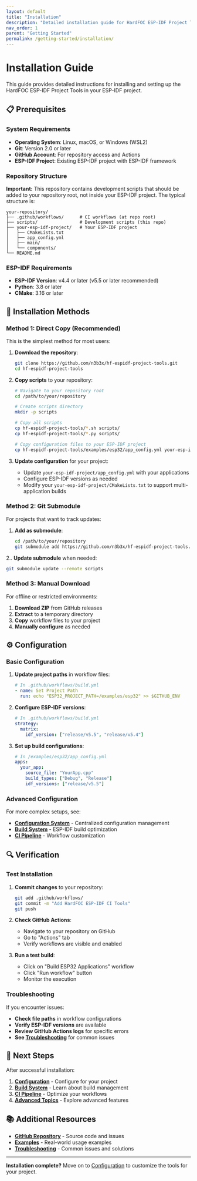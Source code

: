 ```yaml
---
layout: default
title: "Installation"
description: "Detailed installation guide for HardFOC ESP-IDF Project Tools"
nav_order: 1
parent: "Getting Started"
permalink: /getting-started/installation/
---
```


# Installation Guide

This guide provides detailed instructions for installing and setting up the HardFOC ESP-IDF Project Tools in your ESP-IDF project.

## 📋 Prerequisites

### System Requirements

- **Operating System**: Linux, macOS, or Windows (WSL2)
- **Git**: Version 2.0 or later
- **GitHub Account**: For repository access and Actions
- **ESP-IDF Project**: Existing ESP-IDF project with ESP-IDF framework

### Repository Structure

**Important:** This repository contains development scripts that should be added to your repository root, not inside your ESP-IDF project. The typical structure is:

```
your-repository/
├── .github/workflows/      # CI workflows (at repo root)
├── scripts/                # Development scripts (this repo)
├── your-esp-idf-project/   # Your ESP-IDF project
│   ├── CMakeLists.txt
│   ├── app_config.yml
│   ├── main/
│   └── components/
└── README.md
```

### ESP-IDF Requirements

- **ESP-IDF Version**: v4.4 or later (v5.5 or later recommended)
- **Python**: 3.8 or later
- **CMake**: 3.16 or later

## 🔧 Installation Methods

### Method 1: Direct Copy (Recommended)

This is the simplest method for most users:

1. **Download the repository**:
   ```bash
   git clone https://github.com/n3b3x/hf-espidf-project-tools.git
   cd hf-espidf-project-tools
   ```

2. **Copy scripts** to your repository:
   ```bash
   # Navigate to your repository root
   cd /path/to/your/repository
   
   # Create scripts directory
   mkdir -p scripts
   
   # Copy all scripts
   cp hf-espidf-project-tools/*.sh scripts/
   cp hf-espidf-project-tools/*.py scripts/
   
   # Copy configuration files to your ESP-IDF project
   cp hf-espidf-project-tools/examples/esp32/app_config.yml your-esp-idf-project/
   ```

3. **Update configuration** for your project:
   - Update `your-esp-idf-project/app_config.yml` with your applications
   - Configure ESP-IDF versions as needed
   - Modify your `your-esp-idf-project/CMakeLists.txt` to support multi-application builds

### Method 2: Git Submodule

For projects that want to track updates:

1. **Add as submodule**:
   ```bash
   cd /path/to/your/repository
   git submodule add https://github.com/n3b3x/hf-espidf-project-tools.git scripts
   ```

2.. **Update submodule** when needed:
   ```bash
   git submodule update --remote scripts
   ```

### Method 3: Manual Download

For offline or restricted environments:

1. **Download ZIP** from GitHub releases
2. **Extract** to a temporary directory
3. **Copy** workflow files to your project
4. **Manually configure** as needed

## ⚙️ Configuration

### Basic Configuration

1. **Update project paths** in workflow files:
   ```yaml
   # In .github/workflows/build.yml
   - name: Set Project Path
     run: echo "ESP32_PROJECT_PATH=/examples/esp32" >> $GITHUB_ENV
   ```

2. **Configure ESP-IDF versions**:
   ```yaml
   # In .github/workflows/build.yml
   strategy:
     matrix:
       idf_version: ["release/v5.5", "release/v5.4"]
   ```

3. **Set up build configurations**:
   ```yaml
   # In /examples/esp32/app_config.yml
   apps:
     your_app:
       source_file: "YourApp.cpp"
       build_types: ["Debug", "Release"]
       idf_versions: ["release/v5.5"]
   ```

### Advanced Configuration

For more complex setups, see:
- **[Configuration System](configuration/)** - Centralized configuration management
- **[Build System](build-system/)** - ESP-IDF build optimization
- **[CI Pipeline](ci-pipeline/)** - Workflow customization

## 🔍 Verification

### Test Installation

1. **Commit changes** to your repository:
   ```bash
   git add .github/workflows/
   git commit -m "Add HardFOC ESP-IDF CI Tools"
   git push
   ```

2. **Check GitHub Actions**:
   - Navigate to your repository on GitHub
   - Go to "Actions" tab
   - Verify workflows are visible and enabled

3. **Run a test build**:
   - Click on "Build ESP32 Applications" workflow
   - Click "Run workflow" button
   - Monitor the execution

### Troubleshooting

If you encounter issues:

- **Check file paths** in workflow configurations
- **Verify ESP-IDF versions** are available
- **Review GitHub Actions logs** for specific errors
- **See [Troubleshooting](troubleshooting/)** for common issues

## 🚀 Next Steps

After successful installation:

1. **[Configuration](//getting-started/configuration/)** - Configure for your project
2. **[Build System](build-system/)** - Learn about build management
3. **[CI Pipeline](ci-pipeline/)** - Optimize your workflows
4. **[Advanced Topics](advanced/multi-version-idf/)** - Explore advanced features

## 📚 Additional Resources

- **[GitHub Repository](https://github.com/n3b3x/hf-espidf-project-tools)** - Source code and issues
- **[Examples](examples/)** - Real-world usage examples
- **[Troubleshooting](troubleshooting/)** - Common issues and solutions

---

**Installation complete?** Move on to [Configuration](//getting-started/configuration/) to customize the tools for your project.
